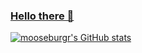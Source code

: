 ### [Hello there 👋](https://www.youtube.com/watch?v=rEq1Z0bjdwc)

<!--
**mooseburgr/mooseburgr** is a ✨ _special_ ✨ repository because its `README.md` (this file) appears on your GitHub profile.

Here are some ideas to get you started:

- 🔭 I’m currently working on ...
- 🌱 I’m currently learning ...
- 👯 I’m looking to collaborate on ...
- 🤔 I’m looking for help with ...
- 💬 Ask me about ...
- 📫 How to reach me: ...
- 😄 Pronouns: ...
- ⚡ Fun fact: ...
-->

[![mooseburgr's GitHub stats](https://github-readme-stats.vercel.app/api?username=mooseburgr&count_private=true&show_icons=true&theme=dark)](https://github.com/anuraghazra/github-readme-stats)
